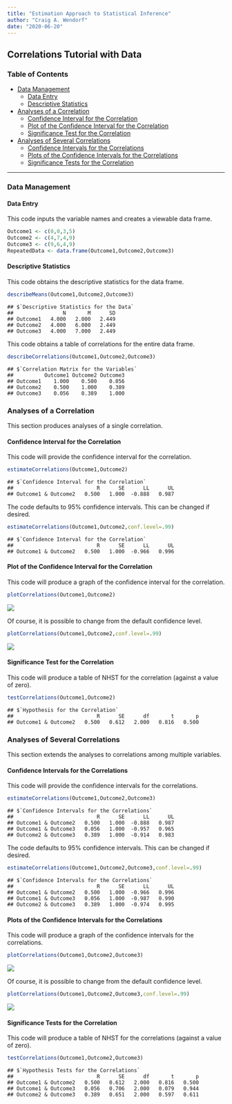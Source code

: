 ```yaml
---
title: "Estimation Approach to Statistical Inference"
author: "Craig A. Wendorf"
date: "2020-06-20"
---
```


## Correlations Tutorial with Data

### Table of Contents

- [Data Management](#data-management)
  - [Data Entry](#data-entry)
  - [Descriptive Statistics](#descriptive-statistics)
- [Analyses of a Correlation](#analyses-of-a-correlation)
  - [Confidence Interval for the Correlation](#confidence-interval-for-the-correlation)
  - [Plot of the Confidence Interval for the Correlation](#plot-of-the-confidence-interval-for-the-correlation)
  - [Significance Test for the Correlation](#significance-test-for-the-correlation)
- [Analyses of Several Correlations](#analyses-of-several-correlations)
  - [Confidence Intervals for the Correlations](#confidence-intervals-for-the-correlations)
  - [Plots of the Confidence Intervals for the Correlations](#plots-of-the-confidence-intervals-for-the-correlations)
  - [Significance Tests for the Correlation](#significance-tests-for-the-correlation)

---

### Data Management

#### Data Entry

This code inputs the variable names and creates a viewable data frame.

```r
Outcome1 <- c(0,0,3,5)
Outcome2 <- c(4,7,4,9)
Outcome3 <- c(9,6,4,9)
RepeatedData <- data.frame(Outcome1,Outcome2,Outcome3)
```

#### Descriptive Statistics

This code obtains the descriptive statistics for the data frame.

```r
describeMeans(Outcome1,Outcome2,Outcome3)
```

```
## $`Descriptive Statistics for the Data`
##                N       M      SD
## Outcome1   4.000   2.000   2.449
## Outcome2   4.000   6.000   2.449
## Outcome3   4.000   7.000   2.449
```

This code obtains a table of correlations for the entire data frame.

```r
describeCorrelations(Outcome1,Outcome2,Outcome3)
```

```
## $`Correlation Matrix for the Variables`
##          Outcome1 Outcome2 Outcome3
## Outcome1    1.000    0.500    0.056
## Outcome2    0.500    1.000    0.389
## Outcome3    0.056    0.389    1.000
```

### Analyses of a Correlation

This section produces analyses of a single correlation.

#### Confidence Interval for the Correlation

This code will provide the confidence interval for the correlation.

```r
estimateCorrelations(Outcome1,Outcome2)
```

```
## $`Confidence Interval for the Correlation`
##                           R      SE      LL      UL
## Outcome1 & Outcome2   0.500   1.000  -0.888   0.987
```

The code defaults to 95% confidence intervals. This can be changed if desired.

```r
estimateCorrelations(Outcome1,Outcome2,conf.level=.99)
```

```
## $`Confidence Interval for the Correlation`
##                           R      SE      LL      UL
## Outcome1 & Outcome2   0.500   1.000  -0.966   0.996
```

#### Plot of the Confidence Interval for the Correlation

This code will produce a graph of the confidence interval for the correlation.

```r
plotCorrelations(Outcome1,Outcome2)
```

![](figures/Correlation-A-1.png)<!-- -->

Of course, it is possible to change from the default confidence level.

```r
plotCorrelations(Outcome1,Outcome2,conf.level=.99)
```

![](figures/Correlation-B-1.png)<!-- -->

#### Significance Test for the Correlation

This code will produce a table of NHST for the correlation (against a value of zero).

```r
testCorrelations(Outcome1,Outcome2)
```

```
## $`Hypothesis for the Correlation`
##                           R      SE      df       t       p
## Outcome1 & Outcome2   0.500   0.612   2.000   0.816   0.500
```

### Analyses of Several Correlations

This section extends the analyses to correlations among multiple variables.

#### Confidence Intervals for the Correlations

This code will provide the confidence intervals for the correlations.

```r
estimateCorrelations(Outcome1,Outcome2,Outcome3)
```

```
## $`Confidence Intervals for the Correlations`
##                           R      SE      LL      UL
## Outcome1 & Outcome2   0.500   1.000  -0.888   0.987
## Outcome1 & Outcome3   0.056   1.000  -0.957   0.965
## Outcome2 & Outcome3   0.389   1.000  -0.914   0.983
```

The code defaults to 95% confidence intervals. This can be changed if desired.

```r
estimateCorrelations(Outcome1,Outcome2,Outcome3,conf.level=.99)
```

```
## $`Confidence Intervals for the Correlations`
##                           R      SE      LL      UL
## Outcome1 & Outcome2   0.500   1.000  -0.966   0.996
## Outcome1 & Outcome3   0.056   1.000  -0.987   0.990
## Outcome2 & Outcome3   0.389   1.000  -0.974   0.995
```

#### Plots of the Confidence Intervals for the Correlations

This code will produce a graph of the confidence intervals for the correlations.

```r
plotCorrelations(Outcome1,Outcome2,Outcome3)
```

![](figures/Correlations-A-1.png)<!-- -->

Of course, it is possible to change from the default confidence level.

```r
plotCorrelations(Outcome1,Outcome2,Outcome3,conf.level=.99)
```

![](figures/Correlations-B-1.png)<!-- -->

#### Significance Tests for the Correlation

This code will produce a table of NHST for the correlations (against a value of zero).

```r
testCorrelations(Outcome1,Outcome2,Outcome3)
```

```
## $`Hypothesis Tests for the Correlations`
##                           R      SE      df       t       p
## Outcome1 & Outcome2   0.500   0.612   2.000   0.816   0.500
## Outcome1 & Outcome3   0.056   0.706   2.000   0.079   0.944
## Outcome2 & Outcome3   0.389   0.651   2.000   0.597   0.611
```
